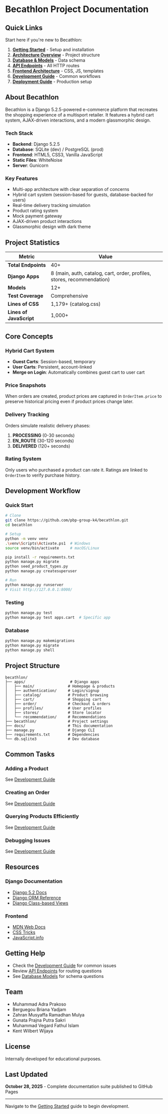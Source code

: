 # Becathlon Project Documentation

## Quick Links

Start here if you're new to Becathlon:

1. **[Getting Started](./docs/01-getting-started.md)** - Setup and installation
2. **[Architecture Overview](./docs/02-architecture-overview.md)** - Project structure
3. **[Database & Models](./docs/03-database-models.md)** - Data schema
4. **[API Endpoints](./docs/04-api-endpoints.md)** - All HTTP routes
5. **[Frontend Architecture](./docs/05-frontend-architecture.md)** - CSS, JS, templates
6. **[Development Guide](./docs/06-development-guide.md)** - Common workflows
7. **[Deployment Guide](./docs/07-deployment-guide.md)** - Production setup

## About Becathlon

Becathlon is a Django 5.2.5-powered e-commerce platform that recreates the shopping experience of a multisport retailer. It features a hybrid cart system, AJAX-driven interactions, and a modern glassmorphic design.

### Tech Stack
- **Backend**: Django 5.2.5
- **Database**: SQLite (dev) / PostgreSQL (prod)
- **Frontend**: HTML5, CSS3, Vanilla JavaScript
- **Static Files**: WhiteNoise
- **Server**: Gunicorn

### Key Features
- Multi-app architecture with clear separation of concerns
- Hybrid cart system (session-based for guests, database-backed for users)
- Real-time delivery tracking simulation
- Product rating system
- Mock payment gateway
- AJAX-driven product interactions
- Glassmorphic design with dark theme

## Project Statistics

| Metric | Value |
|--------|-------|
| **Total Endpoints** | 40+ |
| **Django Apps** | 8 (main, auth, catalog, cart, order, profiles, stores, recommendation) |
| **Models** | 12+ |
| **Test Coverage** | Comprehensive |
| **Lines of CSS** | 1,179+ (catalog.css) |
| **Lines of JavaScript** | 1,000+ |

## Core Concepts

### Hybrid Cart System
- **Guest Carts**: Session-based, temporary
- **User Carts**: Persistent, account-linked
- **Merge on Login**: Automatically combines guest cart to user cart

### Price Snapshots
When orders are created, product prices are captured in `OrderItem.price` to preserve historical pricing even if product prices change later.

### Delivery Tracking
Orders simulate realistic delivery phases:
1. **PROCESSING** (0-30 seconds)
2. **EN_ROUTE** (30-120 seconds)
3. **DELIVERED** (120+ seconds)

### Rating System
Only users who purchased a product can rate it. Ratings are linked to `OrderItem` to verify purchase history.

## Development Workflow

### Quick Start
```bash
# Clone
git clone https://github.com/pbp-group-k4/becathlon.git
cd becathlon

# Setup
python -m venv venv
.\venv\Scripts\Activate.ps1  # Windows
source venv/bin/activate     # macOS/Linux

pip install -r requirements.txt
python manage.py migrate
python seed_product_types.py
python manage.py createsuperuser

# Run
python manage.py runserver
# Visit http://127.0.0.1:8000/
```

### Testing
```bash
python manage.py test
python manage.py test apps.cart  # Specific app
```

### Database
```bash
python manage.py makemigrations
python manage.py migrate
python manage.py shell
```

## Project Structure

```
becathlon/
├── apps/                    # Django apps
│   ├── main/               # Homepage & products
│   ├── authentication/     # Login/signup
│   ├── catalog/            # Product browsing
│   ├── cart/               # Shopping cart
│   ├── order/              # Checkout & orders
│   ├── profiles/           # User profiles
│   ├── stores/             # Store locator
│   └── recommendation/     # Recommendations
├── becathlon/              # Project settings
├── docs/                   # This documentation
├── manage.py               # Django CLI
├── requirements.txt        # Dependencies
└── db.sqlite3              # Dev database
```

## Common Tasks

### Adding a Product
See [Development Guide](./docs/06-development-guide.md#adding-a-new-product)

### Creating an Order
See [Development Guide](./docs/06-development-guide.md#creating-an-order-programmatically)

### Querying Products Efficiently
See [Development Guide](./docs/06-development-guide.md#querying-products-efficiently)

### Debugging Issues
See [Development Guide](./docs/06-development-guide.md#common-pitfalls--solutions)

## Resources

### Django Documentation
- [Django 5.2 Docs](https://docs.djangoproject.com/en/5.2/)
- [Django ORM Reference](https://docs.djangoproject.com/en/5.2/topics/db/queries/)
- [Django Class-based Views](https://docs.djangoproject.com/en/5.2/topics/class-based-views/)

### Frontend
- [MDN Web Docs](https://developer.mozilla.org/)
- [CSS Tricks](https://css-tricks.com/)
- [JavaScript.info](https://javascript.info/)

## Getting Help

- Check the [Development Guide](./docs/06-development-guide.md) for common issues
- Review [API Endpoints](./docs/04-api-endpoints.md) for routing questions
- See [Database Models](./docs/03-database-models.md) for schema questions

## Team

- Muhammad Adra Prakoso
- Berguegou Briana Yadjam
- Zahran Musyaffa Ramadhan Mulya
- Gunata Prajna Putra Sakri
- Muhammad Vegard Fathul Islam
- Kent Wilbert Wijaya

## License

Internally developed for educational purposes.

## Last Updated

**October 28, 2025** - Complete documentation suite published to GitHub Pages

---

Navigate to the [Getting Started](./docs/01-getting-started.md) guide to begin development.
